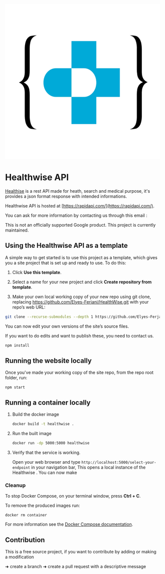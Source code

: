 ![Screenshot](./logo/Healthwise.png)

# Healthwise API

[Healthise](https://github.com/Elyes-Ferjani/HealthWise) is a rest API made for heath, search and medical purpose, it's provides a json format response with 
intended informations. 

Healthwise API is hosted at [https://rapidapi.com/](https://rapidapi.com/).

You can ask for more information by contacting us through this email : 

This is not an officially supported Google product. This project is currently maintained.

## Using the Healthwise API as a template

A simple way to get started is to use this project as a template, which gives you a site project that is set up and ready to use. To do this: 

1. Click **Use this template**.

2. Select a name for your new project and click **Create repository from template**.

3. Make your own local working copy of your new repo using git clone, replacing https://github.com/Elyes-Ferjani/HealthWise.git with your repo’s web URL:

```bash
git clone --recurse-submodules --depth 1 https://github.com/Elyes-Ferjani/HealthWise.git
```

You can now edit your own versions of the site’s source files.

If you want to do edits and want to publish these, you need to contact us.

```bash
npm install
```

## Running the website locally


Once you've made your working copy of the site repo, from the repo root folder, run:

```
npm start
```

## Running a container locally


1. Build the docker image 

   ```bash
   docker build -t healthwise .
   ```

1. Run the built image

   ```bash
   docker run -dp 5000:5000 healthwise
   ```

1. Verify that the service is working. 

   Open your web browser and type `http://localhost:5000/select-your-endpoint` in your navigation bar,
   This opens a local instance of the Healthwise . You can now make

### Cleanup

To stop Docker Compose, on your terminal window, press **Ctrl + C**. 

To remove the produced images run:

```console
docker rm container
```
For more information see the [Docker Compose
documentation](https://docs.docker.com/compose/gettingstarted/).

## Contribution

This is a free source project, if you want to contribute by adding or making a modification

➜ create a branch
➜ create a pull request with a descriptive message


